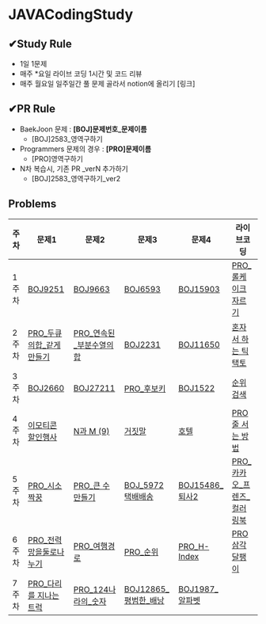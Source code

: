 # JAVACodingStudy

##  ✔Study Rule
- 1일 1문제
- 매주 *요일 라이브 코딩 1시간 및 코드 리뷰
- 매주 월요일 일주일간 풀 문제 골라서 notion에 올리기 [링크]

##  ✔PR Rule 
- BaekJoon 문제 : **[BOJ]문제번호_문제이름**
  - [BOJ]2583_영역구하기
- Programmers 문제의 경우 : **[PRO]문제이름**
  - [PRO]영역구하기
- N차 복습시, 기존 PR _verN 추가하기
    - [BOJ]2583_영역구하기_ver2

## Problems
|주차|문제1|문제2|문제3|문제4|라이브코딩|
|---|---|---|---|---|---|
|1주차|[BOJ9251](https://www.acmicpc.net/problem/9251)|[BOJ9663](https://www.acmicpc.net/problem/9663)|[BOJ6593](https://www.acmicpc.net/problem/6593)|[BOJ15903](https://www.acmicpc.net/problem/15903)|[PRO_롤케이크자르기](https://school.programmers.co.kr/learn/courses/30/lessons/132265)|
2주차|[PRO_두큐의합_같게만들기](https://school.programmers.co.kr/learn/courses/30/lessons/118667)|[PRO_연속된_부분수열의합](https://school.programmers.co.kr/learn/courses/30/lessons/178870)|[BOJ2231](https://www.acmicpc.net/problem/2231)|[BOJ11650](https://www.acmicpc.net/problem/11650)|[혼자서 하는 틱택토](https://school.programmers.co.kr/learn/courses/30/lessons/160585)|
3주차|[BOJ2660](https://www.acmicpc.net/problem/2660)|[BOJ27211](https://www.acmicpc.net/problem/27211)|[PRO_후보키](https://school.programmers.co.kr/learn/courses/30/lessons/42890)|[BOJ1522](https://www.acmicpc.net/problem/1522)|[순위 검색](https://school.programmers.co.kr/learn/courses/30/lessons/72412)|
4주차|[이모티콘 할인행사](https://school.programmers.co.kr/learn/courses/30/lessons/150368)|[N과 M (9)](https://www.acmicpc.net/problem/15663) |[거짓말](https://www.acmicpc.net/problem/1043)|[호텔](https://www.acmicpc.net/problem/1106)|[PRO 줄 서는 방법](https://school.programmers.co.kr/learn/courses/30/lessons/12936)|
5주차|[PRO_시소짝꿍](https://school.programmers.co.kr/learn/courses/30/lessons/152996)|[PRO_큰 수 만들기](https://school.programmers.co.kr/learn/courses/30/lessons/42883) |[BOJ_5972택배배송](https://www.acmicpc.net/problem/5972)|[BOJ15486_퇴사2](https://www.acmicpc.net/problem/15486)|[PRO_카카오_프렌즈_컬러링북](https://school.programmers.co.kr/learn/courses/30/lessons/1829#)|
6주차|[PRO_전력망을둘로나누기](https://school.programmers.co.kr/learn/courses/30/lessons/86971)|[PRO_여행경로](https://school.programmers.co.kr/learn/courses/30/lessons/43164)|[PRO_순위](https://school.programmers.co.kr/learn/courses/30/lessons/49191)|[PRO_H-Index](https://school.programmers.co.kr/learn/courses/30/lessons/42747)|[PRO 삼각 달팽이](https://school.programmers.co.kr/learn/courses/30/lessons/68645)|
7주차|[PRO_다리를 지나는 트럭](https://school.programmers.co.kr/learn/courses/30/lessons/42583)|[PRO_124나라의_숫자](https://school.programmers.co.kr/learn/courses/30/lessons/12899)|[BOJ12865_평범한_배낭](https://www.acmicpc.net/problem/12865)|[BOJ1987_알파벳](https://www.acmicpc.net/problem/1987)||
